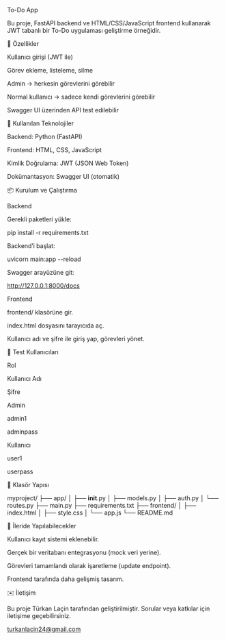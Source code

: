 To-Do App

Bu proje, FastAPI backend ve HTML/CSS/JavaScript frontend kullanarak JWT tabanlı bir To-Do uygulaması geliştirme örneğidir.

🚀 Özellikler

Kullanıcı girişi (JWT ile)

Görev ekleme, listeleme, silme

Admin → herkesin görevlerini görebilir

Normal kullanıcı → sadece kendi görevlerini görebilir

Swagger UI üzerinden API test edilebilir

🔧 Kullanılan Teknolojiler

Backend: Python (FastAPI)

Frontend: HTML, CSS, JavaScript

Kimlik Doğrulama: JWT (JSON Web Token)

Dokümantasyon: Swagger UI (otomatik)

📦 Kurulum ve Çalıştırma

Backend

Gerekli paketleri yükle:

pip install -r requirements.txt

Backend’i başlat:

uvicorn main:app --reload

Swagger arayüzüne git:

http://127.0.0.1:8000/docs

Frontend

frontend/ klasörüne gir.

index.html dosyasını tarayıcıda aç.

Kullanıcı adı ve şifre ile giriş yap, görevleri yönet.

👥 Test Kullanıcıları

Rol

Kullanıcı Adı

Şifre

Admin

admin1

adminpass

Kullanıcı

user1

userpass

📁 Klasör Yapısı

myproject/
├── app/
│   ├── __init__.py
│   ├── models.py
│   ├── auth.py
│   └── routes.py
├── main.py
├── requirements.txt
├── frontend/
│   ├── index.html
│   ├── style.css
│   └── app.js
└── README.md

📌 İleride Yapılabilecekler

Kullanıcı kayıt sistemi eklenebilir.

Gerçek bir veritabanı entegrasyonu (mock veri yerine).

Görevleri tamamlandı olarak işaretleme (update endpoint).

Frontend tarafında daha gelişmiş tasarım.

✉️ İletişim

Bu proje Türkan Laçin tarafından geliştirilmiştir.
Sorular veya katkılar için iletişime geçebilirsiniz.

turkanlacin24@gmail.com